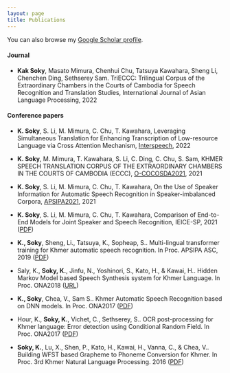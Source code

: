```yaml
---
layout: page
title: Publications
---
```


You can also browse my <a href="https://scholar.google.com/citations?hl=en&user=rVlkSQcAAAAJ" target="_blank">Google Scholar profile</a>.
<br />

#### Journal
- **Kak Soky**, Masato Mimura, Chenhui Chu, Tatsuya Kawahara, Sheng Li, Chenchen Ding, Sethserey Sam.
TriECCC: Trilingual Corpus of the Extraordinary Chambers in the Courts of Cambodia for Speech Recognition and Translation Studies, International Journal of Asian Language Processing, 2022

#### Conference papers
- **K. Soky**, S. Li, M. Mimura, C. Chu, T. Kawahara, Leveraging Simultaneous Translation for Enhancing Transcription of Low-resource Language via Cross Attention Mechanism, <a href="https://interspeech2022.org/" target="_blank">Interspeech</a>, 2022

- **K. Soky**, M. Mimura, T. Kawahara, S. Li, C. Ding, C. Chu, S. Sam, KHMER SPEECH TRANSLATION CORPUS OF THE EXTRAORDINARY CHAMBERS IN THE COURTS OF CAMBODIA (ECCC), <a href="https://www.colips.org/conferences/cocosda2021/wp/" target="_blank">O-COCOSDA2021</a>, 2021

- **K. Soky**, S. Li, M. Mimura, C. Chu, T. Kawahara, On the Use of Speaker Information for Automatic Speech Recognition in Speaker-imbalanced Corpora, <a href="https://www.apsipa2021.org/" target="_blank">APSIPA2021</a>, 2021

- **K. Soky**, S. Li, M. Mimura, C. Chu, T. Kawahara, Comparison of End-to-End Models for Joint Speaker and Speech Recognition, IEICE-SP, 2021 ([PDF](/static/pdf/IPSJ-SLP211360241.pdf))

- **K., Soky**, Sheng, Li., Tatsuya, K., Sopheap, S.. Multi-lingual transformer training for Khmer automatic speech recognition. In Proc. APSIPA ASC, 2019 ([PDF](http://sap.ist.i.kyoto-u.ac.jp/EN/bib/intl/SOK-APSIPA19.pdf))


- Saly, K., **Soky, K.**, Jinfu, N., Yoshinori, S., Kato, H., & Kawai, H.. Hidden Markov Model based Speech Synthesis system for Khmer Language.  In Proc. ONA2018 ([URL](https://doi.org/10.1109/CIFEr.2019.8759128))

- **K., Soky**, Chea, V., Sam S.. Khmer Automatic Speech Recognition based on DNN models.  In Proc. ONA2017 ([PDF](https://ona2019.niptict.edu.kh/ona2017/wp-content/uploads/2018/03/Khmer_ASR_DNN_models_final.pdf))

- Hour, K., **Soky, K.**, Vichet, C., Sethserey, S.. OCR post-processing for Khmer language: Error detection using Conditional Random Field.  In Proc. ONA2017 ([PDF](https://ona2019.niptict.edu.kh/ona2017/wp-content/uploads/paper/papers/paper/ona2017_OCR_post_processing_for_.pdf))

- **Soky, K.**, Lu, X., Shen, P., Kato, H., Kawai, H., Vanna, C., & Chea, V.. Building WFST based Grapheme to Phoneme Conversion for Khmer. In Proc. 3rd Khmer Natural Language Processing. 2016 ([PDF](/static/pdf/wfst_g2p.pdf))
<br /> 


